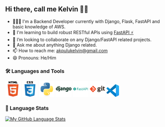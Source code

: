 <h2> Hi there, call me Kelvin 👋🏼 </h3>


- 🙋🏽‍♂️ I'm a Backend Developer currently with Django, Flask, FastAPI and basic knowledge of AWS.
- 🌱 I'm learning to build robust RESTful APIs using <a href="https://fastapi.tiangolo.com"> FastAPI ⚡</a>
- 👬 I’m looking to collaborate on any Django/FastAPI related projects.
- 💬 Ask me about anything Django related.
- 📫 How to reach me: akpulukelvin@gmail.com
- 😄 Pronouns: He/Him

### :hammer_and_wrench: Languages and Tools 

<div>
  <img src="https://github.com/devicons/devicon/blob/master/icons/html5/html5-original-wordmark.svg" title="HTML5" width="50" height="50"/>
  <img src="https://github.com/devicons/devicon/blob/master/icons/css3/css3-original-wordmark.svg" title="CSS3" width="50" height="50"/>
  <img src="https://github.com/devicons/devicon/blob/master/icons/python/python-original.svg" title="Python" **alt="Python" width="50" height="50"/>
  <img src="https://github.com/devicons/devicon/blob/master/icons/django/django-plain-wordmark.svg" title="Django" width="50" height="50"/>
  <img src="https://github.com/devicons/devicon/blob/master/icons/fastapi/fastapi-original-wordmark.svg" title="FastAPI" width="50" height="50"/>
  <img src="https://github.com/devicons/devicon/blob/master/icons/git/git-original-wordmark.svg" title="Git" **alt="Git" width="50" height="50"/>
  <img src="https://github.com/devicons/devicon/blob/master/icons/vscode/vscode-original.svg" title="VSCode" width="40" height="40"/>
</div>

### :stars: Language Stats </h2>

[![My GitHub Language Stats](https://github-readme-stats.vercel.app/api/top-langs/?username=Klvxn&theme=tokyonight)]()

<br>
